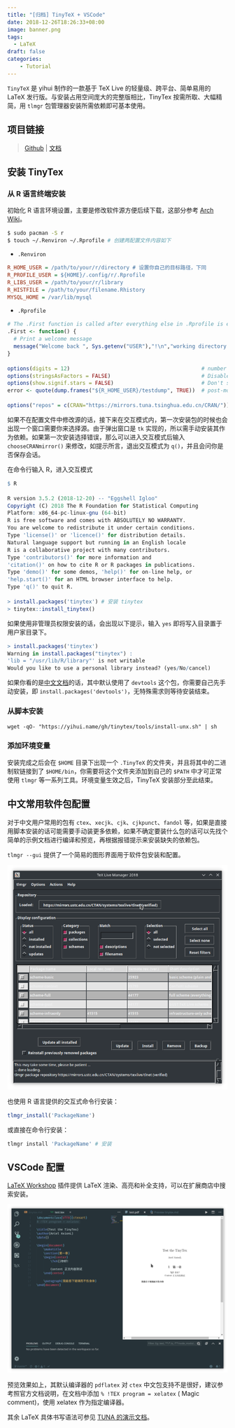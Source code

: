 ```yaml
---
title: "[归档] TinyTeX + VSCode"
date: 2018-12-26T18:26:33+08:00
image: banner.png
tags: 
  - LaTeX
draft: false
categories:
    - Tutorial
---
```


`TinyTeX` 是 yihui 制作的一款基于 TeX Live 的轻量级、跨平台、简单易用的 LaTeX 发行版。与安装占用空间庞大的完整版相比，TinyTex 按需所取、大幅精简，用 `tlmgr` 包管理器安装所需依赖即可基本使用。

## 项目链接

> [Github](https://github.com/yihui/tinytex) | 
> [文档](https://yihui.name/tinytex/)

## 安装 TinyTex

### 从 R 语言终端安装

初始化 R 语言环境设置，主要是修改软件源方便后续下载，这部分参考 [Arch Wiki](https://wiki.archlinux.org/index.php/R)。

```bash
$ sudo pacman -S r
$ touch ~/.Renviron ~/.Rprofile # 创建两配置文件内容如下
```

- `.Renviron`

```ini
R_HOME_USER = /path/to/your/r/directory # 设置你自己的目标路径，下同
R_PROFILE_USER = ${HOME}/.config/r/.Rprofile
R_LIBS_USER = /path/to/your/r/library
R_HISTFILE = /path/to/your/filename.Rhistory                                             # Do not forget to append the .Rhistory
MYSQL_HOME = /var/lib/mysql
```

- `.Rprofile`

```r
# The .First function is called after everything else in .Rprofile is executed
.First <- function() {
  # Print a welcome message
  message("Welcome back ", Sys.getenv("USER"),"!\n","working directory is:", getwd())
}

options(digits = 12)                                          # number of digits to print. Default is 7, max is 15
options(stringsAsFactors = FALSE)                             # Disable default conversion of character strings to factors
options(show.signif.stars = FALSE)                            # Don't show stars indicating statistical significance in model outputs
error <- quote(dump.frames("${R_HOME_USER}/testdump", TRUE))  # post-mortem debugging facilities

options("repos" = c(CRAN="https://mirrors.tuna.tsinghua.edu.cn/CRAN/")) # 换用 tuna 源
```

如果不在配置文件中修改源的话，接下来在交互模式内，第一次安装包的时候也会出现一个窗口需要你来选择源。由于弹出窗口是 `tk` 实现的，所以需手动安装其作为依赖。如果第一次安装选择错误，那么可以进入交互模式后输入 `chooseCRANmirror()` 来修改，如提示所言，退出交互模式为 `q()`，并且会问你是否保存会话。

在命令行输入 R，进入交互模式
```r
$ R

R version 3.5.2 (2018-12-20) -- "Eggshell Igloo"
Copyright (C) 2018 The R Foundation for Statistical Computing
Platform: x86_64-pc-linux-gnu (64-bit)
R is free software and comes with ABSOLUTELY NO WARRANTY.
You are welcome to redistribute it under certain conditions.
Type 'license()' or 'licence()' for distribution details.
Natural language support but running in an English locale
R is a collaborative project with many contributors.
Type 'contributors()' for more information and
'citation()' on how to cite R or R packages in publications.
Type 'demo()' for some demos, 'help()' for on-line help, or
'help.start()' for an HTML browser interface to help.
Type 'q()' to quit R.

> install.packages('tinytex') # 安装 tinytex
> tinytex::install_tinytex()
```

如果使用非管理员权限安装的话，会出现以下提示，输入 `yes` 即将写入目录置于用户家目录下。

```r
> install.packages('tinytex')
Warning in install.packages("tinytex") :
'lib = "/usr/lib/R/library"' is not writable
Would you like to use a personal library instead? (yes/No/cancel)
```

如果你看的是[中文文档](https://yihui.name/tinytex/cn/)的话，其中默认使用了 `devtools` 这个包，你需要自己先手动安装，即 `install.packages('devtools')`，无特殊需求则等待安装结束。

### 从脚本安装

```shell
wget -qO- "https://yihui.name/gh/tinytex/tools/install-unx.sh" | sh
```

### 添加环境变量

安装完成之后会在 `$HOME` 目录下出现一个 `.TinyTeX` 的文件夹，并且将其中的二进制软链接到了 `$HOME/bin`，你需要将这个文件夹添加到自己的 `$PATH` 中才可正常使用 `tlmgr` 等一系列工具。环境变量生效之后，TinyTeX 安装部分至此结束。

## 中文常用软件包配置

对于中文用户常用的包有 `ctex`、`xecjk`、`cjk`、`cjkpunct`、`fandol` 等，如果是直接用脚本安装的话可能需要手动装更多依赖，如果不确定要装什么包的话可以先找个简单的示例文档进行编译和预览，再根据报错提示来安装缺失的依赖包。

`tlmgr --gui` 提供了一个简易的图形界面用于软件包安装和配置。

![texLiveManager](manager.png)

也使用 R 语言提供的交互式命令行安装：

```r
tlmgr_install('PackageName')
```

或直接在命令行安装：

```r
tlmgr install 'PackageName' # 安装
```

## VSCode 配置

[LaTeX Workshop](https://marketplace.visualstudio.com/items?itemName=James-Yu.latex-workshop) 插件提供 LaTeX 渲染、高亮和补全支持，可以在扩展商店中搜索安装。

![texpreview](texpreview.png)

预览效果如上，其默认编译器的 `pdflatex` 对 `ctex` 中文包支持不是很好，建议参考照官方文档说明，在文档中添加 `% !TEX program = xelatex` ( Magic comment)，使用 xelatex 作为指定编译器。

其余 LaTeX 具体书写语法可参见 [TUNA 的演示文档](https://tuna.moe/assets/slides/latex-talk-v2.0.pdf)。